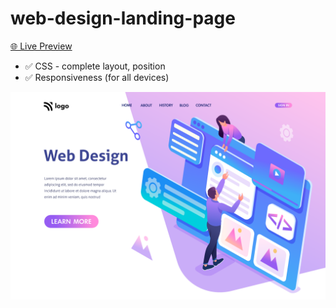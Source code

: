 # web-design-landing-page

[🌐 Live Preview](https://street-style-landing-page-neon.vercel.app/)

- ✅ CSS - complete layout, position
- ✅ Responsiveness (for all devices)

![Cover](./cover.png)
